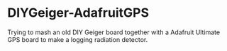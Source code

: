 # DIYGeiger-AdafruitGPS
Trying to mash an old DIY Geiger board together with a Adafruit Ultimate GPS board to make a logging radiation detector.
